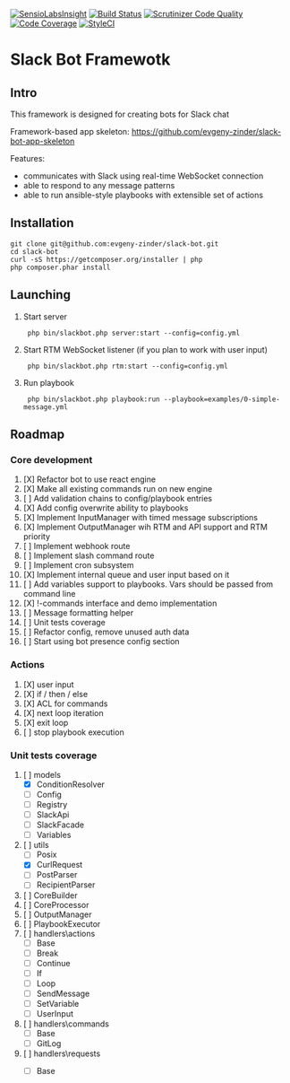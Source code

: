 [![SensioLabsInsight](https://insight.sensiolabs.com/projects/bb5b31e1-42cd-40fd-b322-77f353e4efd3/mini.png)](https://insight.sensiolabs.com/projects/bb5b31e1-42cd-40fd-b322-77f353e4efd3)
[![Build Status](https://travis-ci.org/evgeny-zinder/slack-bot.svg?branch=master)](https://travis-ci.org/evgeny-zinder/slack-bot)
[![Scrutinizer Code Quality](https://scrutinizer-ci.com/g/evgeny-zinder/slack-bot/badges/quality-score.png?b=master)](https://scrutinizer-ci.com/g/evgeny-zinder/slack-bot/?branch=master)
[![Code Coverage](https://scrutinizer-ci.com/g/evgeny-zinder/slack-bot/badges/coverage.png?b=master)](https://scrutinizer-ci.com/g/evgeny-zinder/slack-bot/?branch=master)
[![StyleCI](https://styleci.io/repos/46425062/shield)](https://styleci.io/repos/46425062)

# Slack Bot Framewotk

## Intro

This framework is designed for creating bots for Slack chat

Framework-based app skeleton: https://github.com/evgeny-zinder/slack-bot-app-skeleton

Features:
 * communicates with Slack using real-time WebSocket connection
 * able to respond to any message patterns
 * able to run ansible-style playbooks with extensible set of actions

## Installation

    git clone git@github.com:evgeny-zinder/slack-bot.git
    cd slack-bot
    curl -sS https://getcomposer.org/installer | php
    php composer.phar install

## Launching

1. Start server

        php bin/slackbot.php server:start --config=config.yml

2. Start RTM WebSocket listener (if you plan to work with user input)

        php bin/slackbot.php rtm:start --config=config.yml

3. Run playbook

        php bin/slackbot.php playbook:run --playbook=examples/0-simple-message.yml

## Roadmap

### Core development
1. [X] Refactor bot to use react engine
2. [X] Make all existing commands run on new engine
3. [ ] Add validation chains to config/playbook entries
4. [X] Add config overwrite ability to playbooks
5. [X] Implement InputManager with timed message subscriptions
6. [X] Implement OutputManager wih RTM and API support and RTM priority
7. [ ] Implement webhook route
8. [ ] Implement slash command route
9. [ ] Implement cron subsystem
10. [X] Implement internal queue and user input based on it
11. [ ] Add variables support to playbooks. Vars should be passed from command line
12. [X] !-commands interface and demo implementation
13. [ ] Message formatting helper
14. [ ] Unit tests coverage
15. [ ] Refactor config, remove unused auth data
16. [ ] Start using bot presence config section

### Actions
1. [X] user input
2. [X] if / then / else
3. [X] ACL for commands
4. [X] next loop iteration
5. [X] exit loop
6. [ ] stop playbook execution


### Unit tests coverage
1. [ ] models
    * [X] ConditionResolver
    * [ ] Config
    * [ ] Registry
    * [ ] SlackApi
    * [ ] SlackFacade
    * [ ] Variables
2. [ ] utils
    * [ ] Posix
    * [X] CurlRequest
    * [ ] PostParser
    * [ ] RecipientParser
3. [ ] CoreBuilder
4. [ ] CoreProcessor
5. [ ] OutputManager
6. [ ] PlaybookExecutor
7. [ ] handlers\actions
    * [ ] Base
    * [ ] Break
    * [ ] Continue
    * [ ] If
    * [ ] Loop
    * [ ] SendMessage
    * [ ] SetVariable
    * [ ] UserInput
8. [ ] handlers\commands
    * [ ] Base
    * [ ] GitLog
9. [ ] handlers\requests
    * [ ] Base


